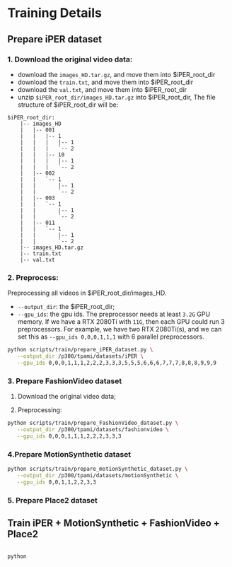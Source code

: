 # Training Details

## Prepare iPER dataset

### 1. Download the original video data:

* download the `images_HD.tar.gz`, and move them into $iPER_root_dir
* download the `train.txt`, and move them into $iPER_root_dir
* download the `val.txt`, and move them into $iPER_root_dir
* unzip `$iPER_root_dir/images_HD.tar.gz` into $iPER_root_dir, 
      The file structure of $iPER_root_dir will be:

```shell
$iPER_root_dir:
    |-- images_HD
    |   |-- 001
    |   |   |-- 1
    |   |   |   |-- 1
    |   |   |   `-- 2
    |   |   |-- 10
    |   |   |   |-- 1
    |   |   |   `-- 2
    |   |-- 002
    |   |   `-- 1
    |   |       |-- 1
    |   |       `-- 2
    |   |-- 003
    |   |   `-- 1
    |   |       |-- 1
    |   |       `-- 2
    |   |-- 011
    |   |   `-- 1
    |   |       |-- 1
    |   |       `-- 2
    |-- images_HD.tar.gz
    |-- train.txt
    |-- val.txt
```


### 2. Preprocess:

Preprocessing all videos in $iPER_root_dir/images_HD.

* `--output_dir`: the $iPER_root_dir;
* `--gpu_ids`: the gpu ids. The preprocessor needs at least `3.2G` GPU memory.
If we have a RTX 2080Ti with `11G`, then each GPU could run 3 preprocessors. For example,
  we have two RTX 2080Ti(s), and we can set this as `--gpu_ids 0,0,0,1,1,1` with 6 parallel preprocessors.
  
```Bash
python scripts/train/prepare_iPER_dataset.py \
   --output_dir /p300/tpami/datasets/iPER \
   --gpu_ids 0,0,0,1,1,1,2,2,2,3,3,3,5,5,5,6,6,6,7,7,7,8,8,8,9,9,9
```


### 3. Prepare FashionVideo dataset

1. Download the original video data;

2. Preprocessing:

```Bash
python scripts/train/prepare_FashionVideo_dataset.py \
   --output_dir /p300/tpami/datasets/fashionvideo \
   --gpu_ids 0,0,0,1,1,1,2,2,2,3,3,3
```

### 4.Prepare MotionSynthetic dataset


```Bash
python scripts/train/prepare_motionSynthetic_dataset.py \
   --output_dir /p300/tpami/datasets/motionSynthetic \
   --gpu_ids 0,0,1,1,2,2,3,3
```

### 5. Prepare Place2 dataset


## Train iPER + MotionSynthetic + FashionVideo + Place2
```Bash

python 

```
